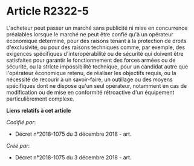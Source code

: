 # Article R2322-5

L'acheteur peut passer un marché sans publicité ni mise en concurrence préalables lorsque le marché ne peut être confié qu'à
un opérateur économique déterminé, pour des raisons tenant à la protection de droits d'exclusivité, ou pour des raisons
techniques comme, par exemple, des exigences spécifiques d'interopérabilité ou de sécurité qui doivent être satisfaites pour
garantir le fonctionnement des forces armées ou de sécurité, ou la stricte impossibilité technique, pour un candidat autre
que l'opérateur économique retenu, de réaliser les objectifs requis, ou la nécessité de recourir à un savoir-faire, un
outillage ou des moyens spécifiques dont ne dispose qu'un seul opérateur, notamment en cas de modification ou de mise en
conformité rétroactive d'un équipement particulièrement complexe.

**Liens relatifs à cet article**

_Codifié par_:

  - Décret n°2018-1075 du 3 décembre 2018 - art.

_Créé par_:

  - Décret n°2018-1075 du 3 décembre 2018 - art.
